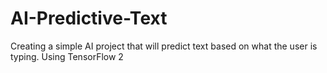 # AI-Predictive-Text
Creating a simple AI project that will predict text based on what the user is typing. Using TensorFlow 2
